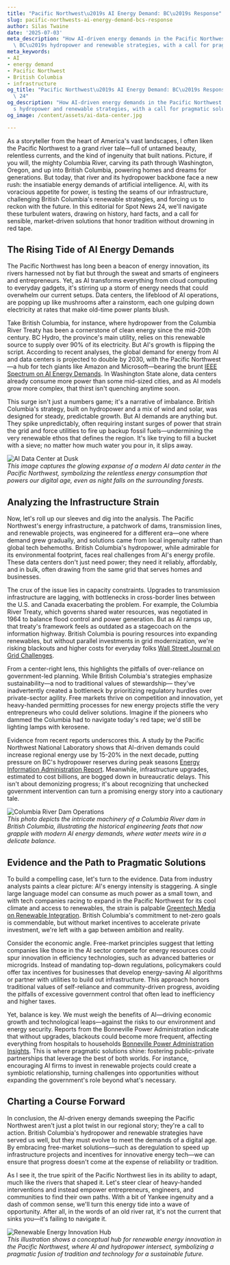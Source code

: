 ```yaml
---
title: "Pacific Northwest\u2019s AI Energy Demand: BC\u2019s Response"
slug: pacific-northwests-ai-energy-demand-bcs-response
author: Silas Twaine
date: '2025-07-03'
meta_description: "How AI-driven energy demands in the Pacific Northwest challenge\
  \ BC\u2019s hydropower and renewable strategies, with a call for pragmatic solutions.[](https://nytimes.com/2025/05/13/technology/trump-canada-columbia-river-treaty.html)"
meta_keywords:
- AI
- energy demand
- Pacific Northwest
- British Columbia
- infrastructure
og_title: "Pacific Northwest\u2019s AI Energy Demand: BC\u2019s Response - Spot News\
  \ 24"
og_description: "How AI-driven energy demands in the Pacific Northwest challenge BC\u2019\
  s hydropower and renewable strategies, with a call for pragmatic solutions.[](https://nytimes.com/2025/05/13/technology/trump-canada-columbia-river-treaty.html)"
og_image: /content/assets/ai-data-center.jpg

---
```

<!--# The AI Energy Tidal Wave: Swamping the Pacific Northwest's Hydropower Legacy -->
As a storyteller from the heart of America's vast landscapes, I often liken the Pacific Northwest to a grand river tale—full of untamed beauty, relentless currents, and the kind of ingenuity that built nations. Picture, if you will, the mighty Columbia River, carving its path through Washington, Oregon, and up into British Columbia, powering homes and dreams for generations. But today, that river and its hydropower backbone face a new rush: the insatiable energy demands of artificial intelligence. AI, with its voracious appetite for power, is testing the seams of our infrastructure, challenging British Columbia's renewable strategies, and forcing us to reckon with the future. In this editorial for Spot News 24, we'll navigate these turbulent waters, drawing on history, hard facts, and a call for sensible, market-driven solutions that honor tradition without drowning in red tape.

## The Rising Tide of AI Energy Demands

The Pacific Northwest has long been a beacon of energy innovation, its rivers harnessed not by fiat but through the sweat and smarts of engineers and entrepreneurs. Yet, as AI transforms everything from cloud computing to everyday gadgets, it's stirring up a storm of energy needs that could overwhelm our current setups. Data centers, the lifeblood of AI operations, are popping up like mushrooms after a rainstorm, each one gulping down electricity at rates that make old-time power plants blush.

Take British Columbia, for instance, where hydropower from the Columbia River Treaty has been a cornerstone of clean energy since the mid-20th century. BC Hydro, the province's main utility, relies on this renewable source to supply over 90% of its electricity. But AI's growth is flipping the script. According to recent analyses, the global demand for energy from AI and data centers is projected to double by 2030, with the Pacific Northwest—a hub for tech giants like Amazon and Microsoft—bearing the brunt [IEEE Spectrum on AI Energy Demands](https://spectrum.ieee.org/ai-energy-consumption). In Washington State alone, data centers already consume more power than some mid-sized cities, and as AI models grow more complex, that thirst isn't quenching anytime soon.

This surge isn't just a numbers game; it's a narrative of imbalance. British Columbia's strategy, built on hydropower and a mix of wind and solar, was designed for steady, predictable growth. But AI demands are anything but. They spike unpredictably, often requiring instant surges of power that strain the grid and force utilities to fire up backup fossil fuels—undermining the very renewable ethos that defines the region. It's like trying to fill a bucket with a sieve; no matter how much water you pour in, it slips away.

![AI Data Center at Dusk](/content/assets/ai-data-center-dusk.jpg)  
*This image captures the glowing expanse of a modern AI data center in the Pacific Northwest, symbolizing the relentless energy consumption that powers our digital age, even as night falls on the surrounding forests.*

## Analyzing the Infrastructure Strain

Now, let's roll up our sleeves and dig into the analysis. The Pacific Northwest's energy infrastructure, a patchwork of dams, transmission lines, and renewable projects, was engineered for a different era—one where demand grew gradually, and solutions came from local ingenuity rather than global tech behemoths. British Columbia's hydropower, while admirable for its environmental footprint, faces real challenges from AI's energy profile. These data centers don't just need power; they need it reliably, affordably, and in bulk, often drawing from the same grid that serves homes and businesses.

The crux of the issue lies in capacity constraints. Upgrades to transmission infrastructure are lagging, with bottlenecks in cross-border lines between the U.S. and Canada exacerbating the problem. For example, the Columbia River Treaty, which governs shared water resources, was negotiated in 1964 to balance flood control and power generation. But as AI ramps up, that treaty's framework feels as outdated as a stagecoach on the information highway. British Columbia is pouring resources into expanding renewables, but without parallel investments in grid modernization, we're risking blackouts and higher costs for everyday folks [Wall Street Journal on Grid Challenges](https://www.wsj.com/articles/pacific-northwest-energy-grid-strain).

From a center-right lens, this highlights the pitfalls of over-reliance on government-led planning. While British Columbia's strategies emphasize sustainability—a nod to traditional values of stewardship— they've inadvertently created a bottleneck by prioritizing regulatory hurdles over private-sector agility. Free markets thrive on competition and innovation, yet heavy-handed permitting processes for new energy projects stifle the very entrepreneurs who could deliver solutions. Imagine if the pioneers who dammed the Columbia had to navigate today's red tape; we'd still be lighting lamps with kerosene.

Evidence from recent reports underscores this. A study by the Pacific Northwest National Laboratory shows that AI-driven demands could increase regional energy use by 15-20% in the next decade, putting pressure on BC's hydropower reserves during peak seasons [Energy Information Administration Report](https://www.eia.gov/analysis/pnw-energy-trends). Meanwhile, infrastructure upgrades, estimated to cost billions, are bogged down in bureaucratic delays. This isn't about demonizing progress; it's about recognizing that unchecked government intervention can turn a promising energy story into a cautionary tale.

![Columbia River Dam Operations](/content/assets/columbia-river-dam.jpg)  
*This photo depicts the intricate machinery of a Columbia River dam in British Columbia, illustrating the historical engineering feats that now grapple with modern AI energy demands, where water meets wire in a delicate balance.*

## Evidence and the Path to Pragmatic Solutions

To build a compelling case, let's turn to the evidence. Data from industry analysts paints a clear picture: AI's energy intensity is staggering. A single large language model can consume as much power as a small town, and with tech companies racing to expand in the Pacific Northwest for its cool climate and access to renewables, the strain is palpable [Greentech Media on Renewable Integration](https://www.greentechmedia.com/articles/read/ai-demand-and-renewables-in-pnw). British Columbia's commitment to net-zero goals is commendable, but without market incentives to accelerate private investment, we're left with a gap between ambition and reality.

Consider the economic angle. Free-market principles suggest that letting companies like those in the AI sector compete for energy resources could spur innovation in efficiency technologies, such as advanced batteries or microgrids. Instead of mandating top-down regulations, policymakers could offer tax incentives for businesses that develop energy-saving AI algorithms or partner with utilities to build out infrastructure. This approach honors traditional values of self-reliance and community-driven progress, avoiding the pitfalls of excessive government control that often lead to inefficiency and higher taxes.

Yet, balance is key. We must weigh the benefits of AI—driving economic growth and technological leaps—against the risks to our environment and energy security. Reports from the Bonneville Power Administration indicate that without upgrades, blackouts could become more frequent, affecting everything from hospitals to households [Bonneville Power Administration Insights](https://www.bpa.gov/news/reports/ai-energy-impact). This is where pragmatic solutions shine: fostering public-private partnerships that leverage the best of both worlds. For instance, encouraging AI firms to invest in renewable projects could create a symbiotic relationship, turning challenges into opportunities without expanding the government's role beyond what's necessary.

## Charting a Course Forward

In conclusion, the AI-driven energy demands sweeping the Pacific Northwest aren't just a plot twist in our regional story; they're a call to action. British Columbia's hydropower and renewable strategies have served us well, but they must evolve to meet the demands of a digital age. By embracing free-market solutions—such as deregulation to speed up infrastructure projects and incentives for innovative energy tech—we can ensure that progress doesn't come at the expense of reliability or tradition.

As I see it, the true spirit of the Pacific Northwest lies in its ability to adapt, much like the rivers that shaped it. Let's steer clear of heavy-handed interventions and instead empower entrepreneurs, engineers, and communities to find their own paths. With a bit of Yankee ingenuity and a dash of common sense, we'll turn this energy tide into a wave of opportunity. After all, in the words of an old river rat, it's not the current that sinks you—it's failing to navigate it.

![Renewable Energy Innovation Hub](/content/assets/renewable-energy-hub.jpg)  
*This illustration shows a conceptual hub for renewable energy innovation in the Pacific Northwest, where AI and hydropower intersect, symbolizing a pragmatic fusion of tradition and technology for a sustainable future.*
